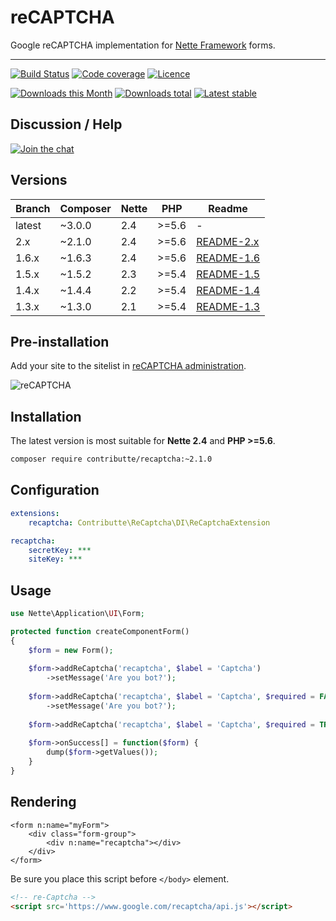 # reCAPTCHA

Google reCAPTCHA implementation for [Nette Framework](https://github.com/nette/forms) forms.

-----

[![Build Status](https://img.shields.io/travis/contributte/reCAPTCHA.svg?style=flat-square)](https://travis-ci.org/contributte/reCAPTCHA)
[![Code coverage](https://img.shields.io/coveralls/contributte/reCAPTCHA.svg?style=flat-square)](https://coveralls.io/r/contributte/reCAPTCHA)
[![Licence](https://img.shields.io/packagist/l/contributte/reCAPTCHA.svg?style=flat-square)](https://packagist.org/packages/contributte/reCAPTCHA)

[![Downloads this Month](https://img.shields.io/packagist/dm/contributte/reCAPTCHA.svg?style=flat-square)](https://packagist.org/packages/contributte/reCAPTCHA)
[![Downloads total](https://img.shields.io/packagist/dt/contributte/reCAPTCHA.svg?style=flat-square)](https://packagist.org/packages/contributte/reCAPTCHA)
[![Latest stable](https://img.shields.io/packagist/v/contributte/reCAPTCHA.svg?style=flat-square)](https://packagist.org/packages/contributte/reCAPTCHA)

## Discussion / Help

[![Join the chat](https://img.shields.io/gitter/room/contributte/nette.svg?style=flat-square)](https://gitter.im/contributte/nette?utm_source=badge&utm_medium=badge&utm_campaign=pr-badge&utm_content=badge)

## Versions

| Branch | Composer   | Nette | PHP   | Readme |
|--------|------------|------ | ----- | -------|
| latest | ~3.0.0     | 2.4   | >=5.6 | -      |
| 2.x    | ~2.1.0     | 2.4   | >=5.6 | [README-2.x](https://github.com/contributte/reCAPTCHA/blob/master/.docs/README-2.x.md) |
| 1.6.x  | ~1.6.3     | 2.4   | >=5.6 | [README-1.6](https://github.com/contributte/reCAPTCHA/blob/master/.docs/README-1.6.md) |
| 1.5.x  | ~1.5.2     | 2.3   | >=5.4 | [README-1.5](https://github.com/contributte/reCAPTCHA/blob/master/.docs/README-1.5.md) |
| 1.4.x  | ~1.4.4     | 2.2   | >=5.4 | [README-1.4](https://github.com/contributte/reCAPTCHA/blob/master/.docs/README-1.4.md) |
| 1.3.x  | ~1.3.0     | 2.1   | >=5.4 | [README-1.3](https://github.com/contributte/reCAPTCHA/blob/master/.docs/README-1.3.md) |

## Pre-installation

Add your site to the sitelist in [reCAPTCHA administration](https://www.google.com/recaptcha/admin#list).

![reCAPTCHA](https://rawgit.com/contributte/reCAPTCHA/master/.docs/recaptcha.png)

## Installation

The latest version is most suitable for **Nette 2.4** and **PHP >=5.6**.

```sh
composer require contributte/recaptcha:~2.1.0
```

## Configuration

```yaml
extensions:
    recaptcha: Contributte\ReCaptcha\DI\ReCaptchaExtension

recaptcha:
    secretKey: ***
    siteKey: ***
```

## Usage

```php
use Nette\Application\UI\Form;

protected function createComponentForm() 
{
    $form = new Form();
    
    $form->addReCaptcha('recaptcha', $label = 'Captcha')
        ->setMessage('Are you bot?');
    
    $form->addReCaptcha('recaptcha', $label = 'Captcha', $required = FALSE)
        ->setMessage('Are you bot?');
    
    $form->addReCaptcha('recaptcha', $label = 'Captcha', $required = TRUE, $message = 'Are you bot?');
    
    $form->onSuccess[] = function($form) {
        dump($form->getValues());
    }
}
```

## Rendering

```smarty
<form n:name="myForm">
	<div class="form-group">
		<div n:name="recaptcha"></div>
	</div>
</form>
```

Be sure you place this script before `</body>` element.

```html
<!-- re-Captcha -->
<script src='https://www.google.com/recaptcha/api.js'></script>
```

